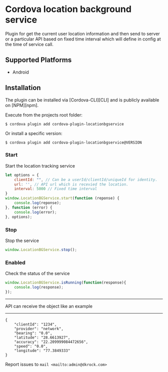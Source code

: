 Cordova location background service
===================================

Plugin for get the current user location information and then send to server or a particular API based on fixed time interval which will define in config at the time of service call.


## Supported Platforms
- Android


## Installation
The plugin can be installed via [Cordova-CLI][CLI] and is publicly available on [NPM][npm].

Execute from the projects root folder:

    $ cordova plugin add cordova-plugin-locationbgservice

Or install a specific version:

    $ cordova plugin add cordova-plugin-locationbgservice@VERSION


### Start
Start the location tracking service

```js
let options = {
	clientId: "", // Can be a userId/clientId/uniqueId for identity.
	url: '', // API url which is recevied the location.
	interval: 5000 // Fixed time interval
}
window.LocationBGService.start(function (reponse) {
	console.log(reponse);
}, function (error) {
	console.log(error);
}, options);
```

### Stop
Stop the service

```js
window.LocationBGService.stop();
```

### Enabled
Check the status of the service

```js
window.LocationBGService.isRunning(function(response){
    console.log(response);
});
```

**********************
API can receive the object like an example
**********************
```
{
	"clientId": "1234",
	"provider": "network",
	"bearing": "0.0",
	"latitude": "28.6613927",
	"accuracy": "22.209999084472656",
	"speed": "0.0",
	"longitude": "77.3849333"
}
```

Report issues to `mail <mailto:admin@dkrock.com>`